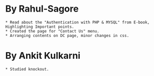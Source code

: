 By Rahul-Sagore
===============

	* Read about the "Authentication with PHP & MYSQL" from E-book, Highlighting Important points.
	* Created the page for "Contact Us" menu.
	* Arranging contents on DC page, minor changes in css.


By Ankit Kulkarni
=================
	
	* Studied knockout.  